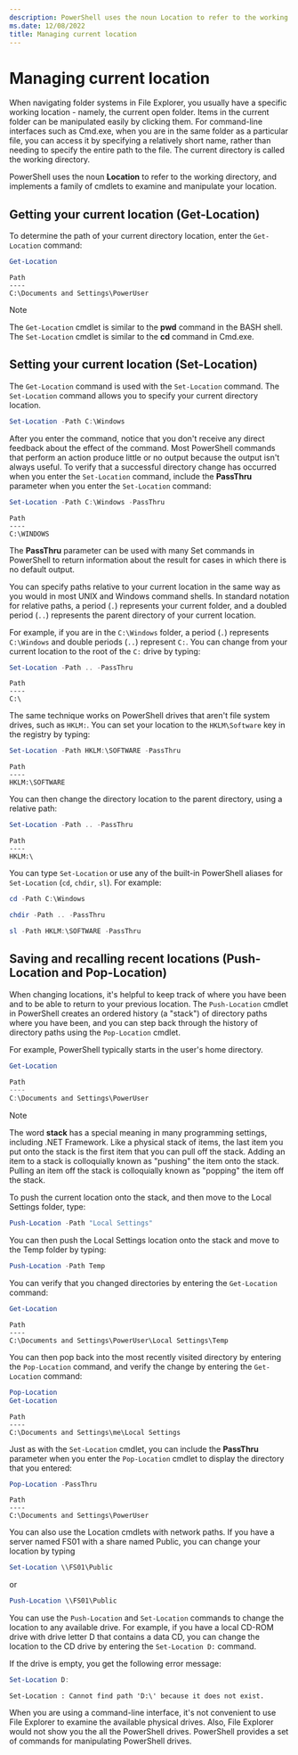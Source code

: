 ```yaml
---
description: PowerShell uses the noun Location to refer to the working directory, and implements a family of cmdlets to examine and manipulate your location.
ms.date: 12/08/2022
title: Managing current location
---
```

# Managing current location

When navigating folder systems in File Explorer, you usually have a specific working location -
namely, the current open folder. Items in the current folder can be manipulated easily by clicking
them. For command-line interfaces such as Cmd.exe, when you are in the same folder as a particular
file, you can access it by specifying a relatively short name, rather than needing to specify the
entire path to the file. The current directory is called the working directory.

PowerShell uses the noun **Location** to refer to the working directory, and implements a family of
cmdlets to examine and manipulate your location.

## Getting your current location (Get-Location)

To determine the path of your current directory location, enter the `Get-Location` command:

```powershell
Get-Location
```

```Output
Path
----
C:\Documents and Settings\PowerUser
```

> [!NOTE]
> The `Get-Location` cmdlet is similar to the **pwd** command in the BASH shell. The `Set-Location`
> cmdlet is similar to the **cd** command in Cmd.exe.

## Setting your current location (Set-Location)

The `Get-Location` command is used with the `Set-Location` command. The `Set-Location` command
allows you to specify your current directory location.

```powershell
Set-Location -Path C:\Windows
```

After you enter the command, notice that you don't receive any direct feedback about the effect of
the command. Most PowerShell commands that perform an action produce little or no output because the
output isn't always useful. To verify that a successful directory change has occurred when you enter
the `Set-Location` command, include the **PassThru** parameter when you enter the `Set-Location`
command:

```powershell
Set-Location -Path C:\Windows -PassThru
```

```Output
Path
----
C:\WINDOWS
```

The **PassThru** parameter can be used with many Set commands in PowerShell to return information
about the result for cases in which there is no default output.

You can specify paths relative to your current location in the same way as you would in most UNIX
and Windows command shells. In standard notation for relative paths, a period (`.`) represents your
current folder, and a doubled period (`..`) represents the parent directory of your current
location.

For example, if you are in the `C:\Windows` folder, a period (`.`) represents `C:\Windows` and
double periods (`..`) represent `C:`. You can change from your current location to the root of the
`C:` drive by typing:

```powershell
Set-Location -Path .. -PassThru
```

```Output
Path
----
C:\
```

The same technique works on PowerShell drives that aren't file system drives, such as `HKLM:`. You
can set your location to the `HKLM\Software` key in the registry by typing:

```powershell
Set-Location -Path HKLM:\SOFTWARE -PassThru
```

```Output
Path
----
HKLM:\SOFTWARE
```

You can then change the directory location to the parent directory, using a relative path:

```powershell
Set-Location -Path .. -PassThru
```

```Output
Path
----
HKLM:\
```

You can type `Set-Location` or use any of the built-in PowerShell aliases for `Set-Location` (`cd`,
`chdir`, `sl`). For example:

```powershell
cd -Path C:\Windows
```

```powershell
chdir -Path .. -PassThru
```

```powershell
sl -Path HKLM:\SOFTWARE -PassThru
```

## Saving and recalling recent locations (Push-Location and Pop-Location)

When changing locations, it's helpful to keep track of where you have been and to be able to return
to your previous location. The `Push-Location` cmdlet in PowerShell creates an ordered history (a
"stack") of directory paths where you have been, and you can step back through the history of
directory paths using the `Pop-Location` cmdlet.

For example, PowerShell typically starts in the user's home directory.

```powershell
Get-Location

Path
----
C:\Documents and Settings\PowerUser
```

> [!NOTE]
> The word **stack** has a special meaning in many programming settings, including .NET Framework.
> Like a physical stack of items, the last item you put onto the stack is the first item that you
> can pull off the stack. Adding an item to a stack is colloquially known as "pushing" the item onto
> the stack. Pulling an item off the stack is colloquially known as "popping" the item off the
> stack.

To push the current location onto the stack, and then move to the Local Settings folder, type:

```powershell
Push-Location -Path "Local Settings"
```

You can then push the Local Settings location onto the stack and move to the Temp folder by typing:

```powershell
Push-Location -Path Temp
```

You can verify that you changed directories by entering the `Get-Location` command:

```powershell
Get-Location
```

```Output
Path
----
C:\Documents and Settings\PowerUser\Local Settings\Temp
```

You can then pop back into the most recently visited directory by entering the `Pop-Location`
command, and verify the change by entering the `Get-Location` command:

```powershell
Pop-Location
Get-Location
```

```Output
Path
----
C:\Documents and Settings\me\Local Settings
```

Just as with the `Set-Location` cmdlet, you can include the **PassThru** parameter when you enter
the `Pop-Location` cmdlet to display the directory that you entered:

```powershell
Pop-Location -PassThru
```

```Output
Path
----
C:\Documents and Settings\PowerUser
```

You can also use the Location cmdlets with network paths. If you have a server named FS01 with a
share named Public, you can change your location by typing

```powershell
Set-Location \\FS01\Public
```

or

```powershell
Push-Location \\FS01\Public
```

You can use the `Push-Location` and `Set-Location` commands to change the location to any available
drive. For example, if you have a local CD-ROM drive with drive letter D that contains a data CD,
you can change the location to the CD drive by entering the `Set-Location D:` command.

If the drive is empty, you get the following error message:

```powershell
Set-Location D:
```

```Output
Set-Location : Cannot find path 'D:\' because it does not exist.
```

When you are using a command-line interface, it's not convenient to use File Explorer to examine the
available physical drives. Also, File Explorer would not show you the all the PowerShell drives.
PowerShell provides a set of commands for manipulating PowerShell drives.
